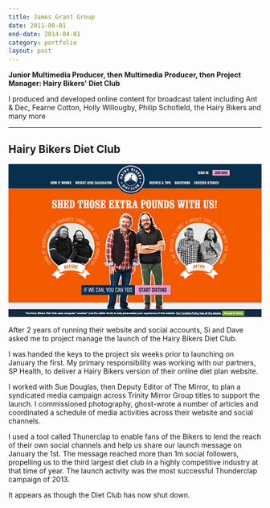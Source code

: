 ```yaml
---
title: James Grant Group
date: 2011-08-01
end-date: 2014-04-01
category: portfolio
layout: post
---
```


**Junior Multimedia Producer, then Multimedia Producer, then Project Manager: Hairy Bikers' Diet Club**

I produced and developed online content for broadcast talent including Ant & Dec, Fearne Cotton, Holly Willougby, Philip Schofield, the Hairy Bikers and many more


___

## Hairy Bikers Diet Club


![The Hairy Bikers Diet Club website](../assets/hbdc/website.jpeg)

After 2 years of running their website and social accounts, Si and Dave asked me to project manage the launch of the Hairy Bikers Diet Club. 

I was handed the keys to the project six weeks prior to launching on January the first. My primary responsibility was working with our partners, SP Health, to deliver a Hairy Bikers version of their online diet plan website. 

I worked with Sue Douglas, then Deputy Editor of The Mirror, to plan a syndicated media campaign across Trinity Mirror Group titles to support the launch. I commissioned photography, ghost-wrote a number of articles and coordinated a schedule of media activities across their website and social channels. 

I used a tool called Thunerclap to enable fans of the Bikers to lend the reach of their own social channels and help us share our launch message on January the 1st. The message reached more than 1m social followers, propelling us to the third largest diet club in a highly competitive industry at that time of year. The launch activity was the most successful Thunderclap campaign of 2013.

It appears as though the Diet Club has now shut down. 
